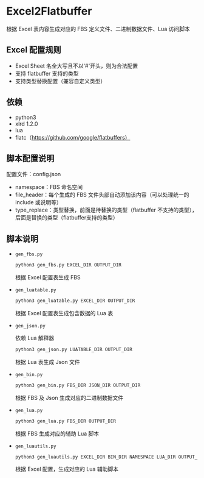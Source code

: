 # Excel2Flatbuffer

根据 Excel 表内容生成对应的 FBS 定义文件、二进制数据文件、Lua 访问脚本

## Excel 配置规则

- Excel Sheet 名全大写且不以'#'开头，则为合法配置
- 支持 flatbuffer 支持的类型
- 支持类型替换配置（兼容自定义类型）

## 依赖

- python3
- xlrd 1.2.0
- lua
- flatc（https://github.com/google/flatbuffers）

## 脚本配置说明

配置文件：config.json

- namespace：FBS 命名空间
- file_header：每个生成的 FBS 文件头部自动添加该内容（可以处理统一的 include 或说明等）
- type_replace：类型替换，前面是待替换的类型（flatbuffer 不支持的类型），后面是替换的类型（flatbuffer支持的类型）

## 脚本说明

- `gen_fbs.py`

    ```python
    python3 gen_fbs.py EXCEL_DIR OUTPUT_DIR
    ```

    根据 Excel 配置表生成 FBS

- `gen_luatable.py`

    ```python
    python3 gen_luatable.py EXCEL_DIR OUTPUT_DIR
    ```

    根据 Excel 配置表生成包含数据的 Lua 表

- `gen_json.py`

    依赖 Lua 解释器

    ```python
    python3 gen_json.py LUATABLE_DIR OUTPUT_DIR
    ```

    根据 Lua 表生成 Json 文件

- `gen_bin.py`

    ```python
    python3 gen_bin.py FBS_DIR JSON_DIR OUTPUT_DIR
    ```

    根据 FBS 及 Json 生成对应的二进制数据文件

- `gen_lua.py`

    ```python
    python3 gen_lua.py FBS_DIR OUTPUT_DIR
    ```

    根据 FBS 生成对应的辅助 Lua 脚本

- `gen_luautils.py`

    ```python
    python3 gen_luautils.py EXCEL_DIR BIN_DIR NAMESPACE LUA_DIR OUTPUT_PATH
    ```

    根据 Excel 配置，生成对应的 Lua 辅助脚本
